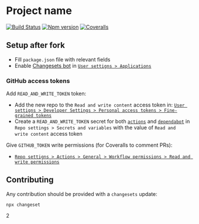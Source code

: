 # Project name

[![Build Status][ci-badge]][ci]
[![Npm version][npm-version-badge]][npm]
[![Coveralls][coveralls-badge]][coveralls]

## Setup after fork

- Fill `package.json` file with relevant fields
- Enable [Changesets bot](https://github.com/changesets/bot) in [`User settigns > Applications`](https://github.com/settings/installations)

### GitHub access tokens

Add `READ_AND_WRITE_TOKEN` token:

- Add the new repo to the `Read and write content` access token in: [`User settigns > Developer Settings > Personal access tokens > Fine-grained tokens`](https://github.com/settings/tokens?type=beta)
- Create a `READ_AND_WRITE_TOKEN` secret for both [`actions`](https://github.com/toomuchdesign/__repo_name__/settings/secrets/actions) and [`dependabot`](https://github.com/toomuchdesign/__repo_name__/settings/secrets/dependabot) in `Repo settings > Secrets and variables` with the value of `Read and write content` access token

Give `GITHUB_TOKEN` write permissions (for Coveralls to comment PRs):

- [`Repo settigns > Actions > General > Workflow permissions > Read and write permissions`](https://github.com/toomuchdesign/__repo_name__/settings/actions)

## Contributing

Any contribution should be provided with a `changesets` update:

```
npx changeset
```

[ci-badge]: https://github.com/toomuchdesign/npm-package-template/actions/workflows/ci.yml/badge.svg
[ci]: https://github.com/toomuchdesign/npm-package-template/actions/workflows/ci.yml
[coveralls-badge]: https://coveralls.io/repos/github/toomuchdesign/npm-package-template/badge.svg?branch=master
[coveralls]: https://coveralls.io/github/toomuchdesign/npm-package-template?branch=master
[npm]: https://www.npmjs.com/package/@toomuchdesign/npm-package-template
[npm-version-badge]: https://img.shields.io/npm/v/@toomuchdesign/npm-package-template.svg

2
